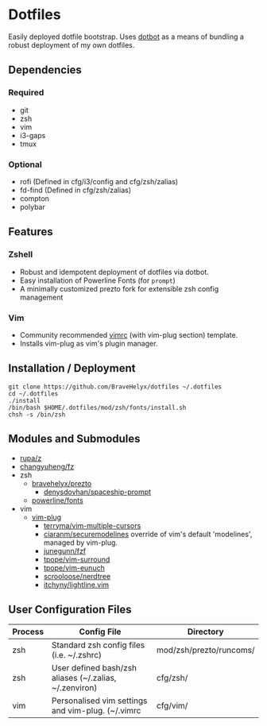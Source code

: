 # Dotfiles
Easily deployed dotfile bootstrap. 
Uses [dotbot](https://github.com/anishathalye/dotbot) as a means of bundling a robust deployment of my own dotfiles.

## Dependencies
### Required
* git
* zsh
* vim
* i3-gaps
* tmux

### Optional
* rofi (Defined in cfg/i3/config and cfg/zsh/zalias)
* fd-find (Defined in cfg/zsh/zalias)
* compton
* polybar

## Features
### Zshell
* Robust and idempotent deployment of dotfiles via dotbot.
* Easy installation of Powerline Fonts (for `prompt`)
* A minimally customized prezto fork for extensible zsh config management

### Vim
* Community recommended [vimrc](http://vim.wikia.com/wiki/Example_vimrc) (with vim-plug section) template.
* Installs vim-plug as vim's plugin manager.


## Installation / Deployment
```
git clone https://github.com/BraveHelyx/dotfiles ~/.dotfiles
cd ~/.dotfiles
./install
/bin/bash $HOME/.dotfiles/mod/zsh/fonts/install.sh
chsh -s /bin/zsh
```

## Modules and Submodules
* [rupa/z](https://github.com/rupa/z)
* [changyuheng/fz](https://github.com/changyuheng/fz)
* zsh
    * [bravehelyx/prezto](https://github.com/bravehelyx/prezto)
        * [denysdovhan/spaceship-prompt](https://github.com/denysdovhan/spaceship-prompt.git)
    * [powerline/fonts](https://github.com/powerline/fonts)
* vim
    * [vim-plug](https://github.com/junegunn/vim-plug)
        * [terryma/vim-multiple-cursors](https://github.com/terryma/vim-multiple-cursors)
        * [ciaranm/securemodelines](https://github.com/ciaranm/securemodelines) override of vim's default 'modelines', managed by vim-plug.
        * [junegunn/fzf](https://github.com/junegunn/fzf)
        * [tpope/vim-surround](https://github.com/tpope/vim-surround)
        * [tpope/vim-eunuch](https://github.com/tpope/vim-eunuch)
        * [scrooloose/nerdtree](https://github.com/scrooloose/nerdtree)
        * [itchyny/lightline.vim](https://github.com/itchyny/lightlinei.vim)

## User Configuration Files
| Process | Config File | Directory |
| --- | --- | --- |
| zsh | Standard zsh config files (i.e. ~/.zshrc)  | mod/zsh/prezto/runcoms/ |
| zsh | User defined bash/zsh aliases (~/.zalias, ~/.zenviron) | cfg/zsh/ |
| vim | Personalised vim settings and vim-plug. (~/.vimrc | cfg/vim/ |

